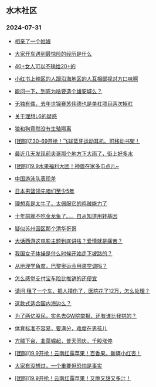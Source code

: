## 水木社区 
### 2024-07-31

+ [相亲了一个姑娘](https://www.newsmth.net/nForum/article/Love/6304549)

+ [大家开车遇到最惊险的经历是什么](https://www.newsmth.net/nForum/article/AutoWorld/1944883025)

+ [40+女人可以不输给20+的](https://www.newsmth.net/nForum/article/FamilyLife/1766796261)

+ [小红书上辣区的人跟沿海地区的人互相鄙视对方口味啊](https://www.newsmth.net/nForum/article/Food/1717132)

+ [能问一下，到底为啥要造个雄安城么？](https://www.newsmth.net/nForum/article/OurEstate/3047100)

+ [无独有偶，去年世锦赛苏伟德也是单杠项目两次掉杠](https://www.newsmth.net/nForum/article/Olympic/1550828)

+ [关于理想L6的疑惑](https://www.newsmth.net/nForum/article/GreenAuto/1638597)

+ [狼和狗竟然没有生殖隔离](https://www.newsmth.net/nForum/article/Emprise/389419)

+ [[团购]7.30-69开抢！飞球蓝牙运动耳机、可移动书架！](https://www.newsmth.net/nForum/article/ADAgent_TG/1323897)

+ [最近几天发现前夫哥那个地方下大雨了，街上好多水](https://www.newsmth.net/nForum/article/MyFamily/273061)

+ [[团购]19.9水果福利大团！神兽在家多屯点儿~](https://www.newsmth.net/nForum/article/ADAgent_TG/1323950)

+ [中国游泳队表现差](https://www.newsmth.net/nForum/article/Olympic/1553179)

+ [日本男篮领先咱们至少5年](https://www.newsmth.net/nForum/article/BasketballForum/4931204)

+ [理想真是太牛了，太佩服它的鸡贼能力了](https://www.newsmth.net/nForum/article/GreenAuto/1639551)

+ [十年前就不吃金龙鱼了。。。自从知道用转基因](https://www.newsmth.net/nForum/article/Food/1716916)

+ [疑似苏州园区那个清华哥哥](https://www.newsmth.net/nForum/article/WorkingLife/122010)

+ [大话西游这电影主题到底讲啥？爱情就是痛苦？](https://www.newsmth.net/nForum/article/Movielife/13239)

+ [我国女子体操是什么时候开始走下坡路的？](https://www.newsmth.net/nForum/article/Olympic/1553186)

+ [从地理学角度，巴黎奥运会用装空调吗？](https://www.newsmth.net/nForum/article/Geography/590366)

+ [怎么感觉支付宝车险比推销的还便宜](https://www.newsmth.net/nForum/article/AutoWorld/1944883013)

+ [请问 租了一个车，把人撞伤了，医院花了12万，怎么处理？](https://www.newsmth.net/nForum/article/AutoWorld/1944883676)

+ [这款式适合国内海边么？](https://www.newsmth.net/nForum/article/FashionShow/510791)

+ [为了两亿股民，实名去GW院举报，还有谁比我拼的？](https://www.newsmth.net/nForum/article/Stock/10896981)

+ [体育标准不容易，要满分，难度在男孩儿](https://www.newsmth.net/nForum/article/PreUnivEdu/193747)

+ [方贼下台，韭菜崛起，普天同庆，千股涨停](https://www.newsmth.net/nForum/article/Stock/10896745)

+ [[团购]19.9开抢！云南红露苹果！百香果、新疆小红杏！](https://www.newsmth.net/nForum/article/ADAgent_TG/1323950)

+ [大家有没想过，一个重要但恐怕是事实](https://www.newsmth.net/nForum/article/OurEstate/3048333)

+ [[团购]19.9开抢！云南红露苹果！又脆又甜又多汁！](https://www.newsmth.net/nForum/article/ADAgent_TG/1323950)

